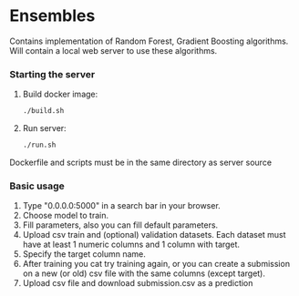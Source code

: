 # Ensembles
Contains implementation of Random Forest, Gradient Boosting algorithms. Will contain a local web server to use these algorithms.

### Starting the server
1. Build docker image:
   ```bash
   ./build.sh
   ```
2. Run server:
   ```bash
   ./run.sh
   ```
Dockerfile and scripts must be in the same directory as server source

### Basic usage
1. Type "0.0.0.0:5000" in a search bar in your browser.
2. Choose model to train.
3. Fill parameters, also you can fill default parameters.
4. Upload csv train and (optional) validation datasets. Each dataset must have at least 1 numeric columns and 1 column with target.
5. Specify the target column name.
6. After training you cat try training again, or you can create a submission on a new (or old) csv file with the same columns (except target).
7. Upload csv file and download submission.csv as a prediction
